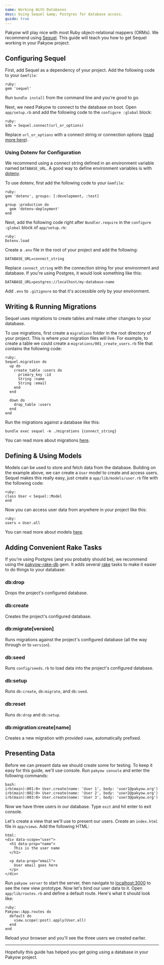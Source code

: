 ```yaml
---
name: Working With Databases
desc: Using Sequel &amp; Postgres for database access.
guide: true
---
```


Pakyow will play nice with most Ruby object-relational mappers (ORMs). We recommend using [Sequel](https://github.com/jeremyevans/sequel). This guide will teach you how to get Sequel working in your Pakyow project.

## Configuring Sequel

First, add Sequel as a dependency of your project. Add the following code to your `Gemfile`:

    ruby:
    gem 'sequel'

Run `bundle install` from the command line and you're good to go.

Next, we need Pakyow to connect to the database on boot. Open `app/setup.rb` and add the following code to the `configure :global` block:

    ruby:
    $db = Sequel.connect(url_or_options)

Replace `url_or_options` with a connect string or connection options ([read more here](http://sequel.jeremyevans.net/rdoc/files/doc/opening_databases_rdoc.html)).

### Using Dotenv for Configuration

We recommend using a connect string defined in an environment variable named `DATABASE_URL`. A good way to define environment variables is with [dotenv](https://github.com/bkeepers/dotenv).

To use dotenv, first add the following code to your `Gemfile`:

    ruby:
    gem 'dotenv', groups: [:development, :test]

    group :production do
      gem 'dotenv-deployment'
    end

Next, add the following code right after `Bundler.require` in the `configure :global` block of `app/setup.rb`:

    ruby:
    Dotenv.load

Create a `.env` file in the root of your project and add the following:

    DATABASE_URL=connect_string

Replace `connect_string` with the connection string for your environment and database. If you're using Postgres, it would look something like this:

    DATABASE_URL=postgres://localhost/my-database-name

Add `.env` to `.gitignore` so that it's accessible only by your environment.

## Writing &amp; Running Migrations

Sequel uses migrations to create tables and make other changes to your database.

To use migrations, first create a `migrations` folder in the root directory of your project. This is where your migration files will live. For example, to create a table we could create a `migrations/001_create_users.rb` file that contains the following code:

    ruby:
    Sequel.migration do
      up do
        create_table :users do
          primary_key :id
          String :name
          String :email
        end
      end

      down do
        drop_table :users
      end
    end

Run the migrations against a database like this:

    bundle exec sequel -m ./migrations {connect_string}

You can read more about migrations [here](http://sequel.jeremyevans.net/rdoc/files/doc/migration_rdoc.html).

## Defining &amp; Using Models

Models can be used to store and fetch data from the database. Building on the example above, we can create a `User` model to create and access users. Sequel makes this really easy, just create a `app/lib/models/user.rb` file with the following code:

    ruby:
    class User < Sequel::Model
    end

Now you can access user data from anywhere in your project like this:

    ruby:
    users = User.all

You can read more about models [here](http://sequel.jeremyevans.net/rdoc/files/README_rdoc.html#label-Sequel+Models).

## Adding Convenient Rake Tasks

If you're using Postgres (and you probably should be), we recommend using the [pakyow-rake-db](https://github.com/bryanp/pakyow-rake-db) gem. It adds several [rake](https://github.com/ruby/rake) tasks to make it easier to do things to your database:

### db:drop

Drops the project's configured database.

### db:create

Creates the project's configured database.

### db:migrate[version]

Runs migrations against the project's configured database (all the way through or to `version`).

### db:seed

Runs `config/seeds.rb` to load data into the project's configured database.

### db:setup

Runs `db:create`, `db:migrate`, and `db:seed`.

### db:reset

Runs `db:drop` and `db:setup`.

### db:migration:create[name]

Creates a new migration with provided `name`, automatically prefixed.

## Presenting Data

Before we can present data we should create some for testing. To keep it easy for this guide, we'll use console. Run `pakyow console` and enter the following commands:

    bash:
    irb(main):001:0> User.create(name: 'User 1', body: 'user1@pakyow.org')
    irb(main):002:0> User.create(name: 'User 2', body: 'user2@pakyow.org')
    irb(main):003:0> User.create(name: 'User 3', body: 'user3@pakyow.org')

Now we have three users in our database. Type `exit` and hit enter to exit console.

Let's create a view that we'll use to present our users. Create an `index.html` file in `app/views`. Add the following HTML:

    html:
    <div data-scope="user">
      <h1 data-prop="name">
        This is the user name
      </h1>

      <p data-prop="email">
        User email goes here
      </p>
    </div>

Run `pakyow server` to start the server, then navigate to [localhost:3000](http://localhost:3000) to see the new view prototype. Now let's bind our user data to it. Open `app/lib/routes.rb` and define a default route. Here's what it should look like:

    ruby:
    Pakyow::App.routes do
      default do
        view.scope(:post).apply(User.all)
      end
    end

Reload your browser and you'll see the three users we created earlier.

---

Hopefully this guide has helped you get going using a database in your Pakyow project.
